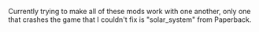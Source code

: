 Currently trying to make all of these mods work with one another, only one that crashes the game that I couldn't fix is "solar_system" from Paperback.
